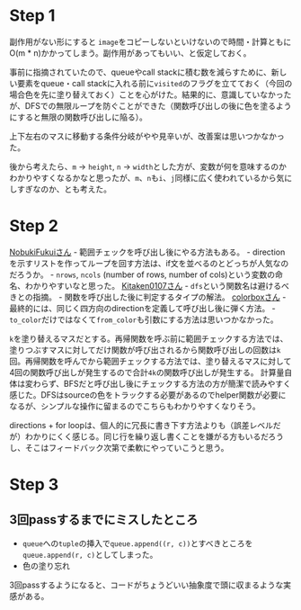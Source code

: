 # Step 1

副作用がない形にすると `image`をコピーしないといけないので時間・計算ともに O(m * n)かかってしまう。副作用があってもいい、と仮定しておく。

事前に指摘されていたので、queueやcall stackに積む数を減らすために、新しい要素をqueue・call stackに入れる前に`visited`のフラグを立てておく（今回の場合色を先に塗り替えておく）ことを心がけた。結果的に、意識していなかったが、DFSでの無限ループを防ぐことができた（関数呼び出しの後に色を塗るようにすると無限の関数呼び出しに陥る）。

上下左右のマスに移動する条件分岐がやや見辛いが、改善案は思いつかなかった。

後から考えたら、`m` -> `height`, `n` -> `width`とした方が、変数が何を意味するのかわかりやすくなるかなと思ったが、`m`、`n`も`i`、`j`同様に広く使われているから気にしすぎなのか、とも考えた。

# Step 2

[NobukiFukuiさん](https://github.com/NobukiFukui/Grind75-ProgrammingTraining/pull/15)
	- 範囲チェックを呼び出し後にやる方法もある。
	- directionを示すリストを作ってループを回す方法は、if文を並べるのとどっちが人気なのだろうか。
	- `nrows`, `ncols` (number of rows, number of cols)という変数の命名、わかりやすいなと思った。
[Kitaken0107さん](https://github.com/Kitaken0107/GrindEasy/pull/12)
	- `dfs`という関数名は避けるべきとの指摘。
	- 関数を呼び出した後に判定するタイプの解法。
[colorboxさん](https://github.com/colorbox/leetcode/pull/11)
	- 最終的には、同じく四方向のdirectionを定義して呼び出し後に弾く方法。
	- `to_color`だけではなくて`from_color`も引数にする方法は思いつかなかった。

`k`を塗り替えるマスだとする。再帰関数を呼ぶ前に範囲チェックする方法では、塗りつぶすマスに対してだけ関数が呼び出されるから関数呼び出しの回数は`k`回。再帰関数を呼んでから範囲チェックする方法では、塗り替えるマスに対して4回の関数呼び出しが発生するので合計`4k`の関数呼び出しが発生する。
計算量自体は変わらず、BFSだと呼び出し後にチェックする方法の方が簡潔で読みやすく感じた。DFSはsourceの色をトラックする必要があるのでhelper関数が必要になるが、シンプルな操作に留まるのでこちらもわかりやすくなりそう。

directions + for loopは、個人的に冗長に書き下す方法よりも（誤差レベルだが）わかりにくく感じる。同じ行を繰り返し書くことを嫌がる方もいるだろうし、そこはフィードバック次第で柔軟にやっていこうと思う。

# Step 3

## 3回passするまでにミスしたところ

- `queue`への`tuple`の挿入で`queue.append((r, c))`とすべきところを`queue.append(r, c)`としてしまった。
- 色の塗り忘れ 

3回passするようになると、コードがちょうどいい抽象度で頭に収まるような実感がある。
